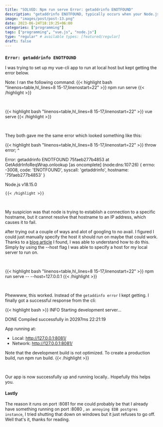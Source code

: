 ```yaml
---
title: "SOLVED: Npm run serve Error: getaddrinfo ENOTFOUND"
description: "getaddrinfo ENOTFOUND, typically occurs when your Node.js project, is attempting to make a network request or establish a connection to a specific hostname, but it cannot resolve that hostname to an IP address. This failure in DNS resolution results in the error being thrown."
image: "images/post/post-13.png"
date: 2023-06-24T18:19:25+06:00
categories: ["programming"]
tags: ["programming", "vue.js", "node.js"]
type: "regular" # available types: [featured/regular]
draft: false
---
```


### `Error: getaddrinfo ENOTFOUND`
I was trying to set up my vue-cli app to run at local host but kept getting the error below.

Note: I ran the following command:
{{< highlight bash "linenos=table,hl_lines=8 15-17,linenostart=22" >}}
    npm run serve
{{< /highlight >}}

<br> 


{{< highlight bash "linenos=table,hl_lines=8 15-17,linenostart=22" >}}
    vue serve
{{< /highlight >}}

<br> 

They both gave me the same error which looked something like this:

{{< highlight bash "linenos=table,hl_lines=8 15-17,linenostart=22" >}}
            throw error;
        ^

Error: getaddrinfo ENOTFOUND 75faeb277b4853
    at GetAddrInfoReqWrap.onlookup [as oncomplete] (node:dns:107:26) {
  errno: -3008,
  code: 'ENOTFOUND',
  syscall: 'getaddrinfo',
  hostname: '75faeb277b4853'
}

Node.js v18.15.0

    {{< /highlight >}}

<br> 

My suspicion was that node is trying to establish a connection to a specific hostname, but it cannot resolve that hostname to an IP address, which causes it to fail.


`A`fter trying out a couple of ways and alot of googling to no avail. I figured I could just manually specify the host it should run on maybe that could work.
Thanks to a [blog article](https://dev.to/clericcoder/how-to-start-a-development-server-for-your-project-2h5o) I found, I was able to understand how to do this. Simply by using the --host flag I was able to specify a host for my local server to run on.

<br>

{{< highlight bash "linenos=table,hl_lines=8 15-17,linenostart=22"  >}}
  npm run serve -- --host=127.0.0.1
{{< /highlight >}}

<br>

Phewwww, this worked. Instead of the `getaddinfo error` I kept getting. I finally got a successful response from the cli:

{{< highlight bash >}}
 INFO  Starting development server...


 DONE  Compiled successfully in 20297ms                                                           22:21:19


  App running at:
  - Local:   http://127.0.0.1:8081/
  - Network: http://127.0.0.1:8081/

  Note that the development build is not optimized.
  To create a production build, run npm run build.
{{< /highlight >}}

<br>

Our app is now successfully up and running locally.. Hopefully this helps you.


#### Lastly
The reason it runs on port :8081 for me could probably be that I already have something running on port :8080 , `an annoying EDB postgres instance`, I tried shutting that down on windows but it just refuses to go off. Well that's it, thanks for reading.




    